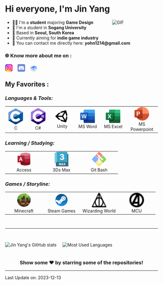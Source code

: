 # Hi everyone, I'm Jin Yang
<img align="right" alt="GIF" src="https://github.com/abhisheknaiidu/abhisheknaiidu/blob/master/code.gif?raw=true" width="30%" />
<p width="45%">
  <ul>
    <li>👨‍🔧 I'm a <b>student</b> majoring <b>Game Design</b></li>
    <li>🏢 I'm a student in <b>Sogang University</b></li>
    <li>📍 Based in <b>Seoul, South Korea</b></li>
    <li>🌱 Currently aiming for <b>indie game industry</b></li>
    <li>📮 You can contact me directly here: <b>yohn1214@gmail.com</b></li>
  </ul>

### 🌐 Know more about me on :
<p>
  <a href="https://www.instagram.com/jinyang._.1214/" target="_blank"><img alt="Jin Yang Instagram" src="icons/instagramicon.png" width="5%" align=middle></a>&nbsp;&nbsp;&nbsp;
  <a href="https://discord.gg/f3eB2PDUvB" target="_blank"><img alt="Jin Yang Discord" src="icons/discordicon.svg" width="5%" align=middle></a>&nbsp;&nbsp;&nbsp;
  <a href="https://jin-2.gitbook.io/workspace-ko/" target="_blank"><img alt="Jin Yang Gitbook" src="icons/gitbookicon.png" width="5%" align=middle></a>
</p>

## My Favorites :

<p>
  <h3><i>Languages & Tools:</i></h3>
  <table>
  <tr border: none;>
    <td align="center" width="110">
      <a href="">
        <img src="icons/cicon.png" width="48" alt="C" />
      </a>
      <br>C
    </td>
    <td align="center" width="110">
      <a href="">
        <img src="icons/csharpicon.png" width="48" alt="CSharp" />
      </a>
      <br>C#
    </td>
    <td align="center" width="110">
      <a href="">
        <img src="icons/unityicon.svg" width="48" alt="Unity" />
      </a>
      <br>Unity
    </td>
    <td align="center" width="110">
      <a href="">
        <img src="icons/microsoftwordicon.png" width="48" alt="Microsoft Word" />
      </a>
      <br>MS Word
    </td>
    <td align="center" width="110">
      <a href="">
        <img src="icons/microsoftexcelicon.png" width="48" alt="Microsoft Excel" />
      </a>
      <br>MS Excel
    </td>
    <td align="center" width="110">
      <a href="">
        <img src="icons/microsoftppticon.png" width="48" alt="Microsoft Powerpoint" />
      </a>
      <br>MS Powerpoint
    </td>
  </tr>
  </table>
</p>

<p>
  <h3><i>Learning / Studying:</i></h3>
  <table>
  <tr border: none;>
    <td align="center" width="110">
      <a href="">
        <img src="icons/accessicon.svg" width="48" height="48" alt="Access" />
      </a>
      <br>Access
    </td>
    <td align="center" width="110">
      <a href="">
        <img src="icons/3dsmaxicon.webp" width="48" height="48" alt="3Ds Max" />
      </a>
      <br>3Ds Max
    </td>
    <td align="center" width="110">
      <a href="">
        <img src="icons/gitbashicon.svg" width="48" height="48" alt="GitBash" />
      </a>
      <br>Git Bash
    </td>
  </tr>
  </table>
</p>

<p>
  <h3><i>Games / Storyline:</i></h3>
  <table>
  <tr border: none;>
    <td align="center" width="110">
      <a href="">
        <img src="icons/minecrafticon.svg" width="48" height="48" alt="Minecraft" />
      </a>
      <br>Minecraft
    </td>
    <td align="center" width="110">
      <a href="">
        <img src="icons/steamicon.svg" width="48" height="48" alt="Steam Games" />
      </a>
      <br>Steam Games
    </td>
    <td align="center" width="110">
      <a href="">
        <img src="icons/harrypottericon.svg" width="48" height="48" alt="Wizarding World" />
      </a>
      <br>Wizarding World
    </td>
    <td align="center" width="110">
      <a href="">
        <img src="icons/marvelicon.svg" width="48" height="48" alt="MCU" />
      </a>
      <br>MCU
    </td>
  </tr>
  </table>
</p>
<br/>

---
<br/>
<p>	

  ![Jin Yang's GitHub stats](https://github-readme-stats.vercel.app/api?username=JYGgiri&theme=midnight-purple&show_icons=true&hide_border=true) &nbsp;&nbsp;&nbsp;
  ![Most Used Languages](https://github-readme-stats.vercel.app/api/top-langs/?username=JYGgiri&exclude_repo=KNN-Image-Classification&show_icons=true&hide_border=true&layout=compact&langs_count=4)
</p>

# 

<div align="center">

### Show some ❤️ by starring some of the repositories!

</div>

------
Last Update on: 2023-12-13
